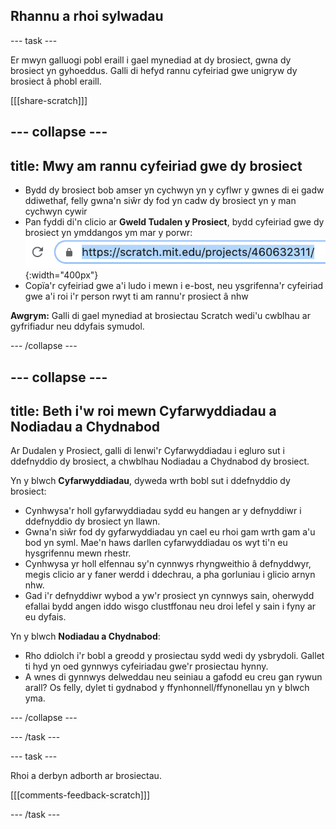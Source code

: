 ## Rhannu a rhoi sylwadau

--- task ---

Er mwyn galluogi pobl eraill i gael mynediad at dy brosiect, gwna dy brosiect yn gyhoeddus. Galli di hefyd rannu cyfeiriad gwe unigryw dy brosiect â phobl eraill.

[[[share-scratch]]]

--- collapse ---
---
title: Mwy am rannu cyfeiriad gwe dy brosiect
---

+ Bydd dy brosiect bob amser yn cychwyn yn y cyflwr y gwnes di ei gadw ddiwethaf, felly gwna'n siŵr dy fod yn cadw dy brosiect yn y man cychwyn cywir
+ Pan fyddi di'n clicio ar **Gweld Tudalen y Prosiect**, bydd cyfeiriad gwe dy brosiect yn ymddangos ym mar y porwr: ![A web address.](images/from-me-webaddress.png){:width="400px"}
+ Copïa'r cyfeiriad gwe a'i ludo i mewn i e-bost, neu ysgrifenna'r cyfeiriad gwe a'i roi i'r person rwyt ti am rannu'r prosiect â nhw

**Awgrym:** Galli di gael mynediad at brosiectau Scratch wedi'u cwblhau ar gyfrifiadur neu ddyfais symudol.

--- /collapse ---

--- collapse ---
---
title: Beth i'w roi mewn Cyfarwyddiadau a Nodiadau a Chydnabod
---

Ar Dudalen y Prosiect, galli di lenwi'r Cyfarwyddiadau i egluro sut i ddefnyddio dy brosiect, a chwblhau Nodiadau a Chydnabod dy brosiect.

Yn y blwch **Cyfarwyddiadau**, dyweda wrth bobl sut i ddefnyddio dy brosiect:
+ Cynhwysa'r holl gyfarwyddiadau sydd eu hangen ar y defnyddiwr i ddefnyddio dy brosiect yn llawn.
+ Gwna'n siŵr fod dy gyfarwyddiadau yn cael eu rhoi gam wrth gam a'u bod yn syml. Mae'n haws darllen cyfarwyddiadau os wyt ti'n eu hysgrifennu mewn rhestr.
+ Cynhwysa yr holl elfennau sy'n cynnwys rhyngweithio â defnyddwyr, megis clicio ar y faner werdd i ddechrau, a pha gorluniau i glicio arnyn nhw.
+ Gad i'r defnyddiwr wybod a yw'r prosiect yn cynnwys sain, oherwydd efallai bydd angen iddo wisgo clustffonau neu droi lefel y sain i fyny ar eu dyfais.

Yn y blwch **Nodiadau a Chydnabod**:
+ Rho ddiolch i'r bobl a greodd y prosiectau sydd wedi dy ysbrydoli. Gallet ti hyd yn oed gynnwys cyfeiriadau gwe'r prosiectau hynny.
+ A wnes di gynnwys delweddau neu seiniau a gafodd eu creu gan rywun arall? Os felly, dylet ti gydnabod y ffynhonnell/ffynonellau yn y blwch yma.

--- /collapse ---

--- /task ---

--- task ---

Rhoi a derbyn adborth ar brosiectau.

[[[comments-feedback-scratch]]]

--- /task ---


